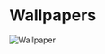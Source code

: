 # Wallpapers

![Wallpaper](https://user-images.githubusercontent.com/103541228/163081499-59c5ecfa-3073-4b5f-be98-3c0244c05182.jpg)
